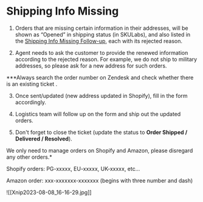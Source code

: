 # Shipping Info Missing

1. Orders that are missing certain information in their addresses, will be shown as “Opened” in shipping status (in SKULabs), and also listed in the [Shipping Info Missing Follow-up](https://docs.google.com/spreadsheets/d/1JGEB4lF3NW7xdm78EnAu3EREmbbfI07jiRqdN3u9QWw/edit?usp=sharing), each with its rejected reason.  
   
2. Agent needs to ask the customer to provide the renewed information according to the rejected reason. For example, we do not ship to military addresses, so please ask for a new address for such orders.  
   
***Always search the order number on Zendesk and check whether there is an existing ticket .


3. Once sent/updated (new address updated in Shopify), fill in the form accordingly.  
   
4. Logistics team will follow up on the form and ship out the updated orders.

5. Don't forget to close the ticket (update the status to **Order Shipped / Delivered / Resolved**). 



We only need to manage orders on Shopify and Amazon, please disregard any other orders.*

Shopify orders: PG-xxxxx, EU-xxxxx, UK-xxxxx, etc...

Amazon order: xxx-xxxxxxx-xxxxxxx 
(begins with three number and dash)


![[Xnip2023-08-08_16-16-29.jpg]]